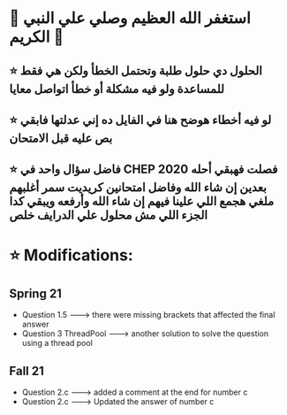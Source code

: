 # 🤍 استغفر الله العظيم وصلي علي النبي الكريم 🤍
## ⭐ الحلول دي حلول طلبة وتحتمل الخطأ ولكن هي فقط للمساعدة ولو فيه مشكلة أو خطأ اتواصل معايا
## ⭐ لو فيه أخطاء هوضح هنا في الفايل ده إني عدلتها فابقي بص عليه قبل الامتحان
## ⭐ فاضل سؤال واحد في CHEP 2020 فصلت فهبقي أحله بعدين إن شاء الله وفاضل امتحانين كريديت سمر أغلبهم ملغي هجمع اللي علينا فيهم إن شاء الله وأرفعه ويبقي كدا الجزء اللي مش محلول علي الدرايف خلص  
# ⭐ Modifications:
## Spring 21
- Question 1.5 ---> there were missing brackets that affected the final answer
- Question 3 ThreadPool ---> another solution to solve the question using a thread pool
## Fall 21
- Question 2.c ---> added a comment at the end for number c
- Question 2.c ---> Updated the answer of number c
